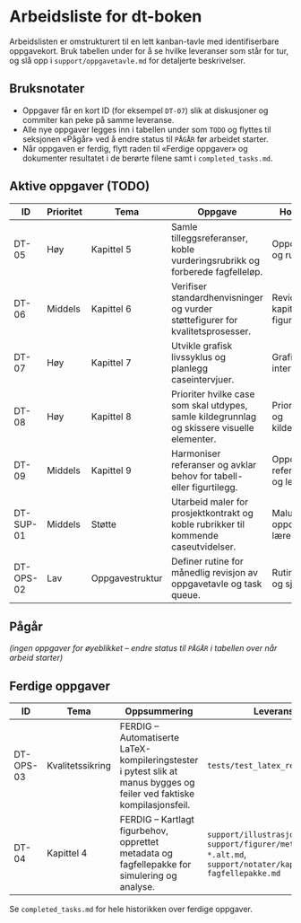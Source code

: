 # Arbeidsliste for dt-boken

Arbeidslisten er omstrukturert til en lett kanban-tavle med identifiserbare oppgavekort.
Bruk tabellen under for å se hvilke leveranser som står for tur, og slå opp i
`support/oppgavetavle.md` for detaljerte beskrivelser.

## Bruksnotater
- Oppgaver får en kort ID (for eksempel `DT-07`) slik at diskusjoner og commiter kan
  peke på samme leveranse.
- Alle nye oppgaver legges inn i tabellen under som `TODO` og flyttes til seksjonen
  «Pågår» ved å endre status til `PÅGÅR` før arbeidet starter.
- Når oppgaven er ferdig, flytt raden til «Ferdige oppgaver» og dokumenter resultatet
  i de berørte filene samt i `completed_tasks.md`.

## Aktive oppgaver (TODO)

| ID | Prioritet | Tema | Oppgave | Hovedleveranse | Koblinger |
| --- | --- | --- | --- | --- | --- |
| DT-05 | Høy | Kapittel 5 | Samle tilleggsreferanser, koble vurderingsrubrikk og forberede fagfelleløp. | Oppdatert kildebank og rubrikknotat. | `plan.md` (Kapittel 5), `support/larerveiledning.tex` |
| DT-06 | Middels | Kapittel 6 | Verifiser standardhenvisninger og vurder støttefigurer for kvalitetsprosesser. | Revidert kapittelavsnitt og figurplan. | `plan.md` (Kapittel 6), `support/illustrasjonsplan.md` |
| DT-07 | Høy | Kapittel 7 | Utvikle grafisk livssyklus og planlegg caseintervjuer. | Grafikkutkast og intervjuliste. | `plan.md` (Kapittel 7), `support/illustrasjonsplan.md` |
| DT-08 | Høy | Kapittel 8 | Prioriter hvilke case som skal utdypes, samle kildegrunnlag og skissere visuelle elementer. | Prioritert caseliste og kildeoppsummering. | `plan.md` (Kapittel 8), `support/appendiks-ressurser.tex` |
| DT-09 | Middels | Kapittel 9 | Harmoniser referanser og avklar behov for tabell- eller figurtilegg. | Oppdatert referanseoversikt og leveranseplan. | `plan.md` (Kapittel 9), `support/referanser.bib` |
| DT-SUP-01 | Middels | Støtte | Utarbeid maler for prosjektkontrakt og koble rubrikker til kommende caseutvidelser. | Malutkast og oppdatert lærerveiledning. | `plan.md` (Støtte), `support/larerveiledning.tex` |
| DT-OPS-02 | Lav | Oppgavestruktur | Definer rutine for månedlig revisjon av oppgavetavle og task queue. | Rutinebeskrivelse og sjekkliste. | `support/oppgavetavle.md` |

## Pågår

*(ingen oppgaver for øyeblikket – endre status til `PÅGÅR` i tabellen over når arbeid starter)*

## Ferdige oppgaver

| ID | Tema | Oppsummering | Leveranser |
| --- | --- | --- | --- |
| DT-OPS-03 | Kvalitetssikring | FERDIG – Automatiserte LaTeX-kompileringstester i pytest slik at manus bygges og feiler ved faktiske kompilasjonsfeil. | `tests/test_latex_referanser.py` |
| DT-04 | Kapittel 4 | FERDIG – Kartlagt figurbehov, opprettet metadata og fagfellepakke for simulering og analyse. | `support/illustrasjonsplan.md`, `support/figurer/metadata/kap04-*.alt.md`, `support/notater/kap04-fagfellepakke.md` |


Se `completed_tasks.md` for hele historikken over ferdige oppgaver.
